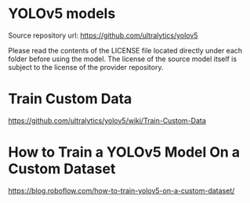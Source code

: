 # YOLOv5 models

Source repository url: https://github.com/ultralytics/yolov5

Please read the contents of the LICENSE file located directly under each folder before using the model. The license of the source model itself is subject to the license of the provider repository.

# Train Custom Data
https://github.com/ultralytics/yolov5/wiki/Train-Custom-Data

# How to Train a YOLOv5 Model On a Custom Dataset
https://blog.roboflow.com/how-to-train-yolov5-on-a-custom-dataset/
